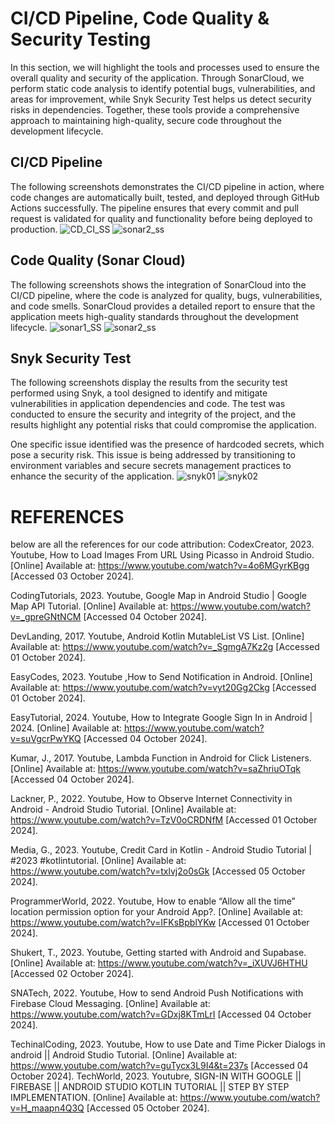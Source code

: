 # CI/CD Pipeline, Code Quality & Security Testing
In this section, we will highlight the tools and processes used to ensure the overall quality and security of the application. Through SonarCloud, we perform static code analysis to identify potential bugs, vulnerabilities, and areas for improvement, while Snyk Security Test helps us detect security risks in dependencies. Together, these tools provide a comprehensive approach to maintaining high-quality, secure code throughout the development lifecycle.

## CI/CD Pipeline
The following screenshots demonstrates the CI/CD pipeline in action, where code changes are automatically built, tested, and deployed through GitHub Actions successfully. The pipeline ensures that every commit and pull request is validated for quality and functionality before being deployed to production.
![CD_CI_SS](https://github.com/user-attachments/assets/c0c25a24-26f6-4b3a-a6c7-b5931413261b)
![sonar2_ss](https://github.com/user-attachments/assets/a8fd1d03-4a8c-4902-999e-b8e9b1012ab1)

## Code Quality (Sonar Cloud)
The following screenshots shows the integration of SonarCloud into the CI/CD pipeline, where the code is analyzed for quality, bugs, vulnerabilities, and code smells. SonarCloud provides a detailed report to ensure that the application meets high-quality standards throughout the development lifecycle.
![sonar1_SS](https://github.com/user-attachments/assets/b94efe2e-b605-45fc-b1d6-bf1f7baa2be9)
![sonar2_ss](https://github.com/user-attachments/assets/a8fd1d03-4a8c-4902-999e-b8e9b1012ab1)

## Snyk Security Test
The following screenshots display the results from the security test performed using Snyk, a tool designed to identify and mitigate vulnerabilities in application dependencies and code. The test was conducted to ensure the security and integrity of the project, and the results highlight any potential risks that could compromise the application.

One specific issue identified was the presence of hardcoded secrets, which pose a security risk. This issue is being addressed by transitioning to environment variables and secure secrets management practices to enhance the security of the application.
![snyk01](https://github.com/user-attachments/assets/5adb8fcc-20cd-4fd3-bb42-1da8207fbf07)
![snyk02](https://github.com/user-attachments/assets/f3cf3866-d989-414b-a927-68624e765139)




# REFERENCES 
below are all the references for our code attribution:
CodexCreator, 2023. Youtube, How to Load Images From URL Using Picasso in Android Studio. [Online] 
Available at: https://www.youtube.com/watch?v=4o6MGyrKBgg
[Accessed 03 October 2024].

CodingTutorials, 2023. Youtube, Google Map in Android Studio | Google Map API Tutorial. [Online] 
Available at: https://www.youtube.com/watch?v=_gpreGNtNCM
[Accessed 04 October 2024].

DevLanding, 2017. Youtube, Android Kotlin MutableList VS List. [Online] 
Available at: https://www.youtube.com/watch?v=_SgmgA7Kz2g
[Accessed 01 October 2024].

EasyCodes, 2023. Youtube ,How to Send Notification in Android. [Online] 
Available at: https://www.youtube.com/watch?v=vyt20Gg2Ckg
[Accessed 01 October 2024].

EasyTutorial, 2024. Youtube, How to Integrate Google Sign In in Android | 2024. [Online] 
Available at: https://www.youtube.com/watch?v=suVgcrPwYKQ
[Accessed 04 October 2024].

Kumar, J., 2017. Youtube, Lambda Function in Android for Click Listeners. [Online] 
Available at: https://www.youtube.com/watch?v=saZhriuOTqk
[Accessed 04 October 2024].

Lackner, P., 2022. Youtube, How to Observe Internet Connectivity in Android - Android Studio Tutorial. [Online] 
Available at: https://www.youtube.com/watch?v=TzV0oCRDNfM
[Accessed 01 October 2024].

Media, G., 2023. Youtube, Credit Card in Kotlin - Android Studio Tutorial | #2023 #kotlintutorial. [Online] 
Available at: https://www.youtube.com/watch?v=txlvj2o0sGk
[Accessed 05 October 2024].

ProgrammerWorld, 2022. Youtube, How to enable “Allow all the time” location permission option for your Android App?. [Online] 
Available at: https://www.youtube.com/watch?v=IFKsBpblYKw
[Accessed 01 October 2024].

Shukert, T., 2023. Youtube, Getting started with Android and Supabase. [Online] 
Available at: https://www.youtube.com/watch?v=_iXUVJ6HTHU
[Accessed 02 October 2024].

SNATech, 2022. Youtube, How to send Android Push Notifications with Firebase Cloud Messaging. [Online] 
Available at: https://www.youtube.com/watch?v=GDxj8KTmLrI
[Accessed 04 October 2024].

TechinalCoding, 2023. Youtube, How to use Date and Time Picker Dialogs in android || Android Studio Tutorial. [Online] 
Available at: https://www.youtube.com/watch?v=guTycx3L9I4&t=237s
[Accessed 04 October 2024].
TechWorld, 2023. Youtubre, SIGN-IN WITH GOOGLE || FIREBASE || ANDROID STUDIO KOTLIN TUTORIAL || STEP BY STEP IMPLEMENTATION. [Online] 
Available at: https://www.youtube.com/watch?v=H_maapn4Q3Q
[Accessed 05 October 2024].

